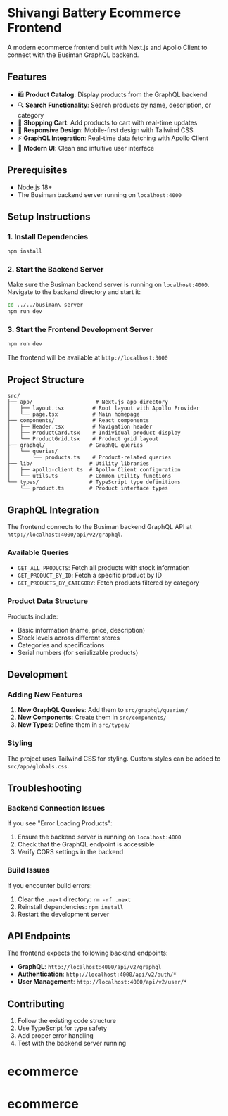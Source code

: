 # Shivangi Battery Ecommerce Frontend

A modern ecommerce frontend built with Next.js and Apollo Client to connect with the Busiman GraphQL backend.

## Features

- 🛍️ **Product Catalog**: Display products from the GraphQL backend
- 🔍 **Search Functionality**: Search products by name, description, or category
- 🛒 **Shopping Cart**: Add products to cart with real-time updates
- 📱 **Responsive Design**: Mobile-first design with Tailwind CSS
- ⚡ **GraphQL Integration**: Real-time data fetching with Apollo Client
- 🎨 **Modern UI**: Clean and intuitive user interface

## Prerequisites

- Node.js 18+ 
- The Busiman backend server running on `localhost:4000`

## Setup Instructions

### 1. Install Dependencies

```bash
npm install
```

### 2. Start the Backend Server

Make sure the Busiman backend server is running on `localhost:4000`. Navigate to the backend directory and start it:

```bash
cd ../../busiman\ server
npm run dev
```

### 3. Start the Frontend Development Server

```bash
npm run dev
```

The frontend will be available at `http://localhost:3000`

## Project Structure

```
src/
├── app/                    # Next.js app directory
│   ├── layout.tsx         # Root layout with Apollo Provider
│   └── page.tsx           # Main homepage
├── components/            # React components
│   ├── Header.tsx         # Navigation header
│   ├── ProductCard.tsx    # Individual product display
│   └── ProductGrid.tsx    # Product grid layout
├── graphql/              # GraphQL queries
│   └── queries/
│       └── products.ts    # Product-related queries
├── lib/                  # Utility libraries
│   ├── apollo-client.ts  # Apollo Client configuration
│   └── utils.ts          # Common utility functions
└── types/                # TypeScript type definitions
    └── product.ts        # Product interface types
```

## GraphQL Integration

The frontend connects to the Busiman backend GraphQL API at `http://localhost:4000/api/v2/graphql`. 

### Available Queries

- `GET_ALL_PRODUCTS`: Fetch all products with stock information
- `GET_PRODUCT_BY_ID`: Fetch a specific product by ID
- `GET_PRODUCTS_BY_CATEGORY`: Fetch products filtered by category

### Product Data Structure

Products include:
- Basic information (name, price, description)
- Stock levels across different stores
- Categories and specifications
- Serial numbers (for serializable products)

## Development

### Adding New Features

1. **New GraphQL Queries**: Add them to `src/graphql/queries/`
2. **New Components**: Create them in `src/components/`
3. **New Types**: Define them in `src/types/`

### Styling

The project uses Tailwind CSS for styling. Custom styles can be added to `src/app/globals.css`.

## Troubleshooting

### Backend Connection Issues

If you see "Error Loading Products":
1. Ensure the backend server is running on `localhost:4000`
2. Check that the GraphQL endpoint is accessible
3. Verify CORS settings in the backend

### Build Issues

If you encounter build errors:
1. Clear the `.next` directory: `rm -rf .next`
2. Reinstall dependencies: `npm install`
3. Restart the development server

## API Endpoints

The frontend expects the following backend endpoints:

- **GraphQL**: `http://localhost:4000/api/v2/graphql`
- **Authentication**: `http://localhost:4000/api/v2/auth/*`
- **User Management**: `http://localhost:4000/api/v2/user/*`

## Contributing

1. Follow the existing code structure
2. Use TypeScript for type safety
3. Add proper error handling
4. Test with the backend server running
# ecommerce
# ecommerce
